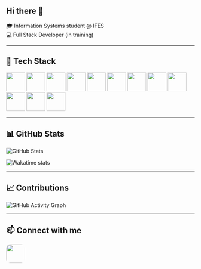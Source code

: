 ## Hi there 👋

🎓 Information Systems student @ IFES  
💻 Full Stack Developer (in training)  

---

## 🚀 Tech Stack
<p align="left">
  <img src="https://cdn.jsdelivr.net/gh/devicons/devicon/icons/python/python-original.svg" width="50" height="50"/>
  <img src="https://cdn.jsdelivr.net/gh/devicons/devicon/icons/javascript/javascript-original.svg" width="50" height="50"/>
  <img src="https://cdn.jsdelivr.net/gh/devicons/devicon/icons/csharp/csharp-original.svg" width="50" height="50"/>
  <img src="https://cdn.jsdelivr.net/gh/devicons/devicon/icons/nodejs/nodejs-original.svg" width="50" height="50"/>
  <img src="https://cdn.jsdelivr.net/gh/devicons/devicon/icons/vuejs/vuejs-original.svg" width="50" height="50"/>
  <img src="https://cdn.jsdelivr.net/gh/devicons/devicon/icons/laravel/laravel-plain.svg" width="50" height="50"/>
  <img src="https://cdn.jsdelivr.net/gh/devicons/devicon/icons/php/php-original.svg" width="50" height="50"/>
  <img src="https://cdn.jsdelivr.net/gh/devicons/devicon/icons/flutter/flutter-original.svg" width="50" height="50"/>
  <img src="https://cdn.jsdelivr.net/gh/devicons/devicon/icons/dart/dart-original.svg" width="50" height="50"/>
  <img src="https://cdn.jsdelivr.net/gh/devicons/devicon/icons/mysql/mysql-original.svg" width="50" height="50"/>
  <img src="https://cdn.jsdelivr.net/gh/devicons/devicon/icons/html5/html5-original.svg" width="50" height="50"/>
  <img src="https://cdn.jsdelivr.net/gh/devicons/devicon/icons/css3/css3-original.svg" width="50" height="50"/>
</p>



---

## 📊 GitHub Stats
![GitHub Stats](https://github-readme-stats.vercel.app/api?username=larissabrangel&show_icons=true&theme=tokyonight)  

![Wakatime stats](https://github-readme-stats.vercel.app/api/wakatime?username=larissabrangel&theme=tokyonight)


---

## 📈 Contributions
![GitHub Activity Graph](https://github-readme-activity-graph.vercel.app/graph?username=larissabrangel&theme=tokyo-night)

---

## 📫 Connect with me
<p>
  <a href="https://www.linkedin.com/in/larissa-rangel-637458250/">
    <img src="https://cdn.jsdelivr.net/gh/devicons/devicon/icons/linkedin/linkedin-original.svg" width="50" height="50" style="border-radius:10px;" />
  </a>
</p>

